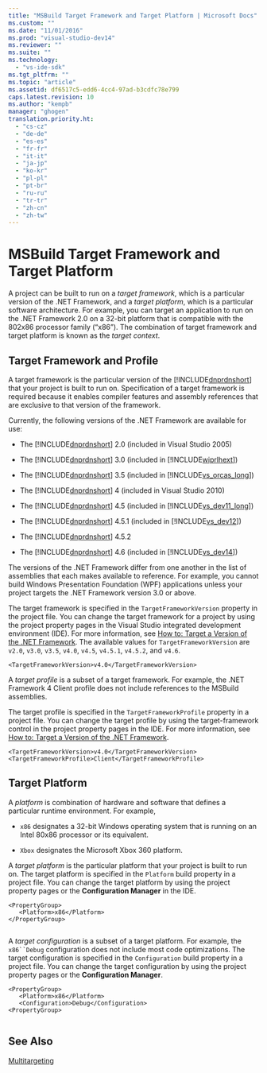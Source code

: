 ```yaml
---
title: "MSBuild Target Framework and Target Platform | Microsoft Docs"
ms.custom: ""
ms.date: "11/01/2016"
ms.prod: "visual-studio-dev14"
ms.reviewer: ""
ms.suite: ""
ms.technology: 
  - "vs-ide-sdk"
ms.tgt_pltfrm: ""
ms.topic: "article"
ms.assetid: df6517c5-edd6-4cc4-97ad-b3cdfc78e799
caps.latest.revision: 10
ms.author: "kempb"
manager: "ghogen"
translation.priority.ht: 
  - "cs-cz"
  - "de-de"
  - "es-es"
  - "fr-fr"
  - "it-it"
  - "ja-jp"
  - "ko-kr"
  - "pl-pl"
  - "pt-br"
  - "ru-ru"
  - "tr-tr"
  - "zh-cn"
  - "zh-tw"
---
```

# MSBuild Target Framework and Target Platform
A project can be built to run on a *target framework*, which is a particular version of the .NET Framework, and a *target platform*, which is a particular software architecture.  For example, you can target an application to run on the .NET Framework 2.0 on a 32-bit platform that is compatible with the 802x86 processor family (“x86”). The combination of target framework and target platform is known as the *target context*.  
  
## Target Framework and Profile  
 A target framework is the particular version of the [!INCLUDE[dnprdnshort](../code-quality/includes/dnprdnshort_md.md)] that your project is built to run on. Specification of a target framework is required because it enables compiler features and assembly references that are exclusive to that version of the framework.  
  
 Currently, the following versions of the .NET Framework are available for use:  
  
-   The [!INCLUDE[dnprdnshort](../code-quality/includes/dnprdnshort_md.md)] 2.0 (included in Visual Studio 2005)  
  
-   The [!INCLUDE[dnprdnshort](../code-quality/includes/dnprdnshort_md.md)] 3.0 (included in [!INCLUDE[wiprlhext](../debugger/includes/wiprlhext_md.md)])  
  
-   The [!INCLUDE[dnprdnshort](../code-quality/includes/dnprdnshort_md.md)] 3.5 (included in [!INCLUDE[vs_orcas_long](../debugger/includes/vs_orcas_long_md.md)])  
  
-   The [!INCLUDE[dnprdnshort](../code-quality/includes/dnprdnshort_md.md)] 4 (included in Visual Studio 2010)  
  
-   The [!INCLUDE[dnprdnshort](../code-quality/includes/dnprdnshort_md.md)] 4.5 (included in [!INCLUDE[vs_dev11_long](../data-tools/includes/vs_dev11_long_md.md)])  
  
-   The [!INCLUDE[dnprdnshort](../code-quality/includes/dnprdnshort_md.md)] 4.5.1 (included in [!INCLUDE[vs_dev12](../extensibility/includes/vs_dev12_md.md)])  
  
-   The [!INCLUDE[dnprdnshort](../code-quality/includes/dnprdnshort_md.md)] 4.5.2  
  
-   The [!INCLUDE[dnprdnshort](../code-quality/includes/dnprdnshort_md.md)] 4.6 (included in [!INCLUDE[vs_dev14](../misc/includes/vs_dev14_md.md)])  
  
 The versions of the .NET Framework differ from one another in the list of assemblies that each makes available to reference. For example, you cannot build Windows Presentation Foundation (WPF) applications unless your project targets the .NET Framework version 3.0 or above.  
  
 The target framework is specified in the `TargetFrameworkVersion` property in the project file. You can change the target framework for a project by using the project property pages in the Visual Studio integrated development environment (IDE). For more information, see [How to: Target a Version of the .NET Framework](../ide/how-to-target-a-version-of-the-dotnet-framework.md). The available values for `TargetFrameworkVersion` are `v2.0`, `v3.0`, `v3.5`, `v4.0`, `v4.5`, `v4.5.1`, `v4.5.2`, and `v4.6`.  
  
```  
<TargetFrameworkVersion>v4.0</TargetFrameworkVersion>  
```  
  
 A *target profile* is a subset of a target framework. For example, the .NET Framework 4 Client profile does not include references to the MSBuild assemblies.  
  
 The target profile is specified in the `TargetFrameworkProfile` property in a project file. You can change the target profile by using the target-framework control in the project property pages in the IDE. For more information, see [How to: Target a Version of the .NET Framework](../ide/how-to-target-a-version-of-the-dotnet-framework.md).  
  
```  
<TargetFrameworkVersion>v4.0</TargetFrameworkVersion>  
<TargetFrameworkProfile>Client</TargetFrameworkProfile>  
```  
  
## Target Platform  
 A *platform* is combination of hardware and software that defines a particular runtime environment. For example,  
  
-   `x86` designates a 32-bit Windows operating system that is running on an Intel 80x86 processor or its equivalent.  
  
-   `Xbox` designates the Microsoft Xbox 360 platform.  
  
 A *target platform* is the particular platform that your project is built to run on. The target platform is specified in the `Platform` build property in a project file. You can change the target platform by using the project property pages or the **Configuration Manager** in the IDE.  
  
```  
<PropertyGroup>  
   <Platform>x86</Platform>  
</PropertyGroup>  
  
```  
  
 A *target configuration* is a subset of a target platform. For example, the `x86``Debug` configuration does not include most code optimizations. The target configuration is specified in the `Configuration` build property in a project file. You can change the target configuration by using the project property pages or the **Configuration Manager**.  
  
```  
<PropertyGroup>  
   <Platform>x86</Platform>  
   <Configuration>Debug</Configuration>  
<PropertyGroup>  
  
```  
  
## See Also  
 [Multitargeting](../msbuild/msbuild-multitargeting-overview.md)